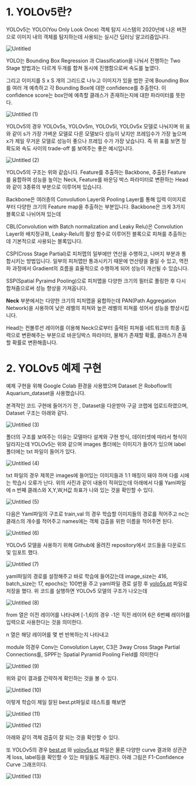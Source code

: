 # 1. YOLOv5란?

YOLOv5는 YOLO(You Only Look Once) 객체 탐지 시스템의 2020년에 나온 버젼으로 이미지 내의 객체를 탐지하는데 사용되는 실시간 딥러닝 알고리즘입니다. 

![Untitled](https://github.com/mingorithm/Playdata_AI_Lectures/assets/84362444/0d831052-bab9-473f-83f9-32b67b979dbc)


YOLO는  Bounding Box Regression 과 Classification을 나눠서 진행하는 Two Stage 방법과는 다르게 두개를 합쳐 동시에 진행함으로써 속도를 높였다. 

그리고 이미지를 S x S 개의 그리드로 나누고 이미지가 있을 법한 곳에 Bounding Box를 여러 개 예측하고 각 Bounding Box에 대한 confidence를 추출한다. 이 confidence score는 box안에 예측할 클래스가 존재하는지에 대한 파라미터를 뜻한다.

![Untitled (1)](https://github.com/mingorithm/Playdata_AI_Lectures/assets/84362444/df4e6dda-8615-403a-bfc5-1a36c722282c)



YOLOv5의 경우 YOLOv5s, YOLOv5m, YOLOv5l, YOLOv5x 모델로 나눠지며 위 표와 같이 s가 가장 가벼운 모델로 다른 모델보다 성능이 낮지만 프레임수가 가장 높으며 x가 제일 무거운 모델로 성능이 좋으나 프레임 수가 가장 낮습니다. 즉 위 표를 보면 정확도와 속도 사이의 trade-off 를 보여주는 좋은 예시입니다.

![Untitled (2)](https://github.com/mingorithm/Playdata_AI_Lectures/assets/84362444/35e682a4-8d5d-4e56-9f93-d23cdbf3f453)


YOLOv5의 구조는 위와 같습니다. Feature를 추출하는 Backbone, 추출된 Feature를 융합하여 성능을 높이는 Neck, Feature를 바운딩 박스 파라미터로 변환하는 Head와 같이 3종류의 부분으로 이루어져 있습니다.

Backbone은 여러층의 Convolution Layer와 Pooling Layer를 통해 입력 이미지로부터 다양한 크기의 Feature map을 추출하는 부분입니다. Backbone은 크게 3가지 블록으로 나뉘어져 있는데

CBL(Convolution with Batch normalization and Leaky Relu)은 Convolution Layer와 배치정규화, Leaky-Relu의 활성 함수로 이루어진 블록으로 피쳐를 추출하는데 기본적으로 사용되는 블록입니다.

CSP(Cross Stage Partial)로 피처맵의 일부에만 연산을 수행하고, 나머지 부분과 통합시키는 방법입니다. 일부의 피처맵만 통과시키기 때문에 연산량을 줄일 수 있고, 역전파 과정에서 Gradient의 흐름을 효율적으로 수행하게 되어 성능이 개선될 수 있습니다.

SSP(Spatial Pyraimd Pooling)으로 피처맵을 다양한 크기의 필터로 풀링한 후 다시 합쳐줌으로써 성능 향상을 가져옵니다.

**Neck** 부분에서는 다양한 크기의 피처맵을 융합하는데 PAN(Path Aggregation Network)을 사용하여 낮은 레벨의 피쳐와 높은 레벨의 피쳐를 섞어서 성능을 향상시킵니다.

Head는 컨볼루션 레이어를 이용해 Neck으로부터 출력된 피쳐를 네트워크의 최종 출력으로 변환해주는 부분으로 바운딩박스  파라미터, 물체가 존재할 확률, 클래스가 존재할 확률로 변환해줍니다.

# 2. YOLOv5 예제 구현

예제 구현을 위해 Google Colab 환경을 사용했으며 Dataset 은 Roboflow의 Aquarium_dataset을 사용했습니다.

본격적인 코드 구현에 들어가기 전 , Dataset을 다운받아 구글 코랩에 업로드하였으며, Dataset 구조는 아래와 같다.

![Untitled (3)](https://github.com/mingorithm/Playdata_AI_Lectures/assets/84362444/4d295a88-ec73-45bc-8e0f-4a3f1531f894)


폴더의 구조를 보여주는 이유는 모델마다 설계와 구현 방식, 데이터셋에 따라서 형식이 달라지는데 YOLOv5는 위와 같으며 images 폴더에는 이미지가 들어가 있으며 label 폴더에는 txt 파일이 들어가 있다.

![Untitled (4)](https://github.com/mingorithm/Playdata_AI_Lectures/assets/84362444/53de4098-ba6e-4cd8-9a9a-0634c3d5082e)


txt 파일의 경우 제목은 images에 들어있는 이미지들과 1:1 매칭이 돼야 하며 다를 시에는 학습시 오류가 난다. 위의 사진과 같이 내용이 적혀있는데 아래에서 다룰 Yaml파일에 n 번째 클래스와 X,Y,W,H값 좌표가 나와 있는 것을 확인할 수 있다.

![Untitled (5)](https://github.com/mingorithm/Playdata_AI_Lectures/assets/84362444/8b197105-0de5-4a66-bb26-5c7a7a5a0eb7)


다음은 Yaml파일의 구조로 train,val 의 경우 학습할 이미지들의 경로를 적어주고 nc는 클래스의 개수를 적어주고 names에는 객체 검출을 위한 이름을 적어주면 된다.

![Untitled (6)](https://github.com/mingorithm/Playdata_AI_Lectures/assets/84362444/05692fe4-a0ad-46b5-ab37-d863f9ac6e88)


YOLOv5 모델을 사용하기 위해 Github에 올려진 repository에서 코드들을 다운로드 및 임포트 했다.

![Untitled (7)](https://github.com/mingorithm/Playdata_AI_Lectures/assets/84362444/9d11eb4d-3817-4688-878b-02356405d33f)

yaml파일의 경로를 설정해주고 바로 학습에 들어갔는데 image_size는 416, batch_size는 17, epochs는 100번을 주고 yaml파일 경로 설정 후 [yolo5s.pt](http://yolo5s.pt) 파일로 저장을 했다. 위 코드를 실행하면 YOLOv5 모델의 구조가 나오는데

![Untitled (8)](https://github.com/mingorithm/Playdata_AI_Lectures/assets/84362444/d41bbda9-5531-4007-a638-57371ebf6ec3)


from 열은 이전 레이어를 나타내며 [-1,6]의 경우 -1은 직전 레이어 6은 6번째 레이어를 입력으로 사용한다는 것을 의미한다.

n 열은 해당 레이어를 몇 번 반복하는지 나타내고

module 의경우 Conv는 Convolution Layer, C3은 3way Cross Stage Partial Connections를, SPPF는 Spatial Pyramid Pooling Field를 의미한다

![Untitled (9)](https://github.com/mingorithm/Playdata_AI_Lectures/assets/84362444/2942696c-d2c4-447b-95ca-4cbc0f9229f2)

위와 같이 결과를 간략하게 확인하는 것을 볼 수 있다.

![Untitled (10)](https://github.com/mingorithm/Playdata_AI_Lectures/assets/84362444/c677dc56-45d0-46ee-9391-a0bb704956bd)

이렇게 학습이 제일 잘된 best.pt파일로 테스트를 해보면

![Untitled (11)](https://github.com/mingorithm/Playdata_AI_Lectures/assets/84362444/e07ad4c3-2816-45f5-9334-41c61e94baff)

![Untitled (12)](https://github.com/mingorithm/Playdata_AI_Lectures/assets/84362444/8e54aeb1-e90c-4ffb-a152-de284134f41c)

아래와 같이 객체 검출이 잘 되는 것을 확인할 수 있다.

또 YOLOv5의 경우 [best.pt](http://best.pt) 와 [yolov5s.pt](http://yolov5s.pt) 파일은 물론 다양한 curve 결과와 상관관계 loss, label등을 확인할 수 있는 파일들도 제공한다. 아래 그림은 F1-Confidence Curve 그래프이다.

![Untitled (13)](https://github.com/mingorithm/Playdata_AI_Lectures/assets/84362444/f33a284d-3e56-468f-86b7-b77685106f17)

